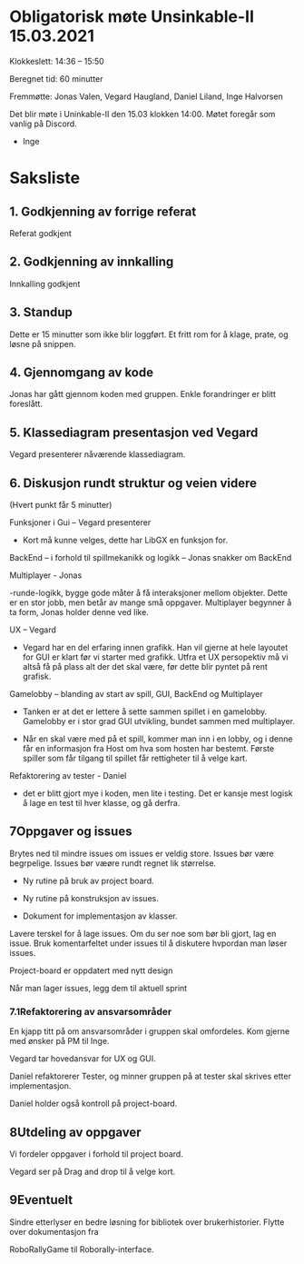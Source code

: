 # Obligatorisk møte Unsinkable-II 15.03.2021

Klokkeslett: 14:36 – 15:50

Beregnet tid: 60 minutter

Fremmøtte: Jonas Valen, Vegard Haugland, Daniel Liland, Inge Halvorsen

Det blir møte i Uninkable-II den 15.03 klokken 14:00. Møtet foregår som vanlig på Discord.

- Inge

# Saksliste

## 1. Godkjenning av forrige referat

Referat godkjent

## 2. Godkjenning av innkalling

Innkalling godkjent

## 3. Standup

Dette er 15 minutter som ikke blir loggført. Et fritt rom for å klage, prate, og løsne på snippen.

## 4. Gjennomgang av kode

Jonas har gått gjennom koden med gruppen. Enkle forandringer er blitt foreslått.

## 5. Klassediagram presentasjon ved Vegard

Vegard presenterer nåværende klassediagram.

## 6. Diskusjon rundt struktur og veien videre

(Hvert punkt får 5 minutter)

Funksjoner i Gui – Vegard presenterer

- Kort må kunne velges, dette har LibGX en funksjon for.

BackEnd – i forhold til spillmekanikk og logikk – Jonas snakker om BackEnd

Multiplayer - Jonas

-runde-logikk, bygge gode måter å få interaksjoner mellom objekter. Dette er en stor jobb, men betår av mange små oppgaver. Multiplayer begynner å ta form, Jonas holder denne ved like.

UX – Vegard

- Vegard har en del erfaring innen grafikk. Han vil gjerne at hele layoutet for GUI er klart før vi starter med grafikk. Utfra et UX persopektiv må vi altså få på plass alt der det skal være, før dette blir pyntet på rent grafisk.

Gamelobby – blanding av start av spill, GUI, BackEnd og Multiplayer

- Tanken er at det er lettere å sette sammen spillet i en gamelobby. Gamelobby er i stor grad GUI utvikling, bundet sammen med multiplayer.

- Når en skal være med på et spill, kommer man inn i en lobby, og i denne får en informasjon fra Host om hva som hosten har bestemt. Første spiller som får tilgang til spillet får rettigheter til å velge kart.

Refaktorering av tester - Daniel

- det er blitt gjort mye i koden, men lite i testing. Det er kansje mest logisk å lage en test til hver klasse, og gå derfra.

## 7Oppgaver og issues

Brytes ned til mindre issues om issues er veldig store. Issues bør være begrpelige. Issues bør væøre rundt regnet lik størrelse.

- Ny rutine på bruk av project board.

- Ny rutine på konstruksjon av issues.

- Dokument for implementasjon av klasser.

Lavere terskel for å lage issues. Om du ser noe som bør bli gjort, lag en issue. Bruk komentarfeltet under issues til å diskutere hvpordan man løser issues.

Project-board er oppdatert med nytt design

Når man lager issues, legg dem til aktuell sprint

### 7.1Refaktorering av ansvarsområder

En kjapp titt på om ansvarsområder i gruppen skal omfordeles. Kom gjerne med ønsker på PM til Inge.

Vegard tar hovedansvar for UX og GUI.

Daniel refaktorerer Tester, og minner gruppen på at tester skal skrives etter implementasjon.

Daniel holder også kontroll på project-board.

## 8Utdeling av oppgaver

Vi fordeler oppgaver i forhold til project board.

Vegard ser på Drag and drop til å velge kort.

## 9Eventuelt

Sindre etterlyser en bedre løsning for bibliotek over brukerhistorier. Flytte over dokumentasjon fra

RoboRallyGame til Roborally-interface.